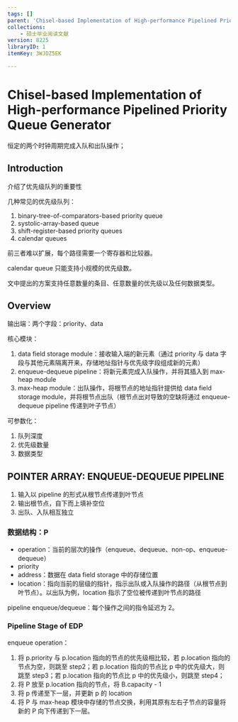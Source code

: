 ```yaml
---
tags: []
parent: 'Chisel-based Implementation of High-performance Pipelined Priority Queue Generator'
collections:
    - 硕士毕业阅读文献
version: 8225
libraryID: 1
itemKey: 3WJDZ5EK

---
```

# Chisel-based Implementation of High-performance Pipelined Priority Queue Generator

恒定的两个时钟周期完成入队和出队操作；

## Introduction

介绍了优先级队列的重要性

几种常见的优先级队列：

1.  binary-tree-of-comparators-based priority queue
2.  systolic-array-based queue
3.  shift-register-based priority queues
4.  calendar queues

前三者难以扩展，每个路径需要一个寄存器和比较器。

calendar queue 只能支持小规模的优先级数。

文中提出的方案支持任意数量的条目、任意数量的优先级以及任何数据类型。

## Overview

输出端：两个字段：priority、data

核心模块：

1.  data field storage module：接收输入端的新元素（通过 priority 与 data 字段与其他元素隔离开来，存储地址指针与优先级字段组成新的元素）
2.  enqueue-dequeue pipeline：将新元素完成入队操作，并将其插入到 max-heap module
3.  max-heap module：出队操作，将根节点的地址指针提供给 data field storage module，并将根节点出队（根节点出对导致的空缺将通过 enqueue-dequeue pipeline 传递到叶子节点）

可参数化：

1.  队列深度
2.  优先级数量
3.  数据类型

## POINTER ARRAY: ENQUEUE-DEQUEUE PIPELINE

1.  输入以 pipeline 的形式从根节点传递到叶节点
2.  输出根节点，自下而上填补空位
3.  出队、入队相互独立

### 数据结构：P

*   operation：当前的层次的操作（enqueue、dequeue、non-op、enqueue-dequeue）
*   priority
*   address：数据在 data field storage 中的存储位置
*   location：指向当前的层级的指针，指示出队或入队操作的路径（从根节点到叶节点）。以出队为例，location 指示了空位被传递到叶节点的路径

pipeline enqueue/dequeue：每个操作之间的指令延迟为 2。

### Pipeline Stage of EDP

enqueue operation：

1.  将 p.priority 与 p.location 指向的节点的优先级相比较，若 p.location 指向的节点为空，则跳至 step2；若 p.location 指向的节点比 p 中的优先级大，则跳至 step3；若 p.location 指向的节点比 p 中的优先级小，则跳至 step4；
2.  将 P 放至 p.location 指向的节点，将 B.capacity - 1
3.  将 p 传递至下一层，并更新 p 的 location
4.  将 P 与 max-heap 模块中存储的节点交换，利用其原有左右子节点的容量将新的 P 向下传递到下一层。
